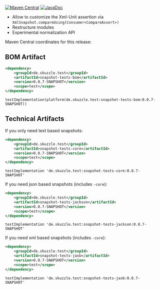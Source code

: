 [![Maven Central](https://img.shields.io/static/v1?label=MavenCentral&message=0.0.7-SNAPSHOT&color=blue)](https://search.maven.org/artifact/de.skuzzle.test/snapshot-tests-parent/0.0.7-SNAPSHOT/jar) [![JavaDoc](https://img.shields.io/static/v1?label=JavaDoc&message=0.0.7-SNAPSHOT&color=orange)](http://www.javadoc.io/doc/de.skuzzle.test/snapshot-tests-parent/0.0.7-SNAPSHOT)

* Allow to customize the Xml-Unit assertion via `XmlSnapshot.compareUsing(Consumer<CompareAssert>)`
* Restructure modules
* Experimental normalization API

Maven Central coordinates for this release:

## BOM Artifact

```xml
<dependency>
    <groupId>de.skuzzle.test</groupId>
    <artifactId>snapshot-tests-bom</artifactId>
    <version>0.0.7-SNAPSHOT</version>
    <scope>test</scope>
</dependency>
```

```
testImplementation(platform(de.skuzzle.test:snapshot-tests-bom:0.0.7-SNAPSHOT))
```

## Technical Artifacts
If you only need text based snapshots:
```xml
<dependency>
    <groupId>de.skuzzle.test</groupId>
    <artifactId>snapshot-tests-core</artifactId>
    <version>0.0.7-SNAPSHOT</version>
    <scope>test</scope>
</dependency>
```

```
testImplementation 'de.skuzzle.test:snapshot-tests-core:0.0.7-SNAPSHOT'
```

If you need json based snapshots (includes `-core`):
```xml
<dependency>
    <groupId>de.skuzzle.test</groupId>
    <artifactId>snapshot-tests-jackson</artifactId>
    <version>0.0.7-SNAPSHOT</version>
    <scope>test</scope>
</dependency>
```

```
testImplementation 'de.skuzzle.test:snapshot-tests-jackson:0.0.7-SNAPSHOT'
```

If you need xml based snapshots (includes `-core`):
```xml
<dependency>
    <groupId>de.skuzzle.test</groupId>
    <artifactId>snapshot-tests-jaxb</artifactId>
    <version>0.0.7-SNAPSHOT</version>
    <scope>test</scope>
</dependency>
```

```
testImplementation 'de.skuzzle.test:snapshot-tests-jaxb:0.0.7-SNAPSHOT'
```